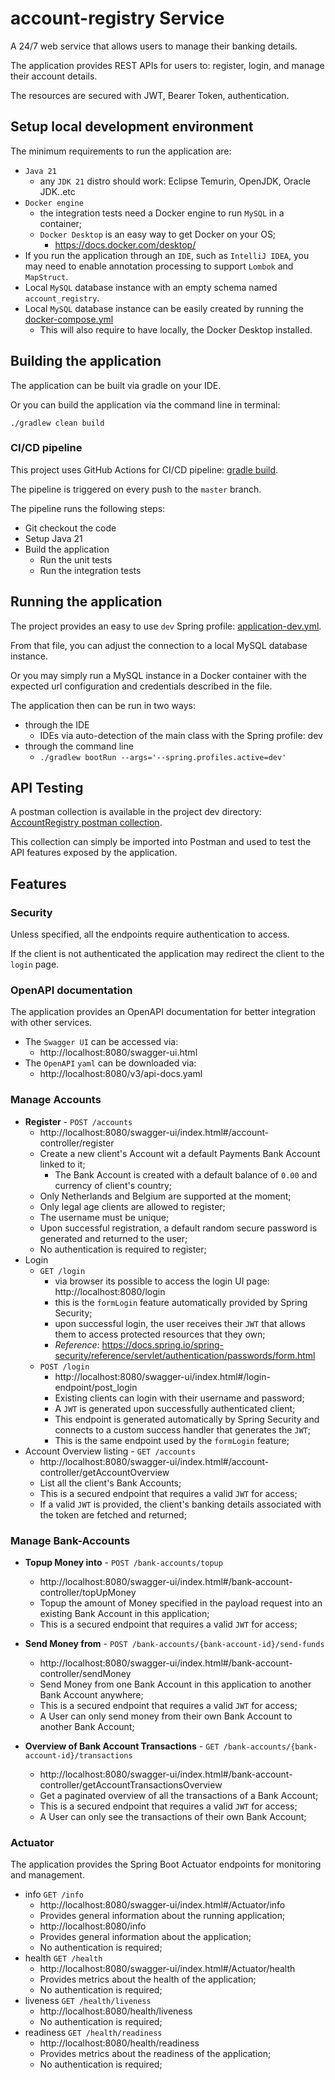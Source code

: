 # account-registry Service

A 24/7 web service that allows users to manage their banking details.

The application provides REST APIs for users to: register, login, and manage their account
details.

The resources are secured with JWT, Bearer Token, authentication.

## Setup local development environment

The minimum requirements to run the application are:

- ``Java 21``
    - any ``JDK 21`` distro should work: Eclipse Temurin, OpenJDK, Oracle JDK..etc
- ``Docker engine``
    - the integration tests need a Docker engine to run `MySQL` in a container;
    - `Docker Desktop` is an easy way to get Docker on your OS;
        - https://docs.docker.com/desktop/
- If you run the application through an `IDE`, such as `IntelliJ IDEA`, you may need to enable
  annotation processing to support `Lombok` and `MapStruct`.
- Local ``MySQL`` database instance with an empty schema named ``account_registry``.
- Local ``MySQL`` database instance can be easily created by running the [docker-compose.yml](dev/docker-compose.yml)
  - This will also require to have locally, the Docker Desktop installed.

## Building the application

The application can be built via gradle on your IDE.

Or you can build the application via the command line in terminal:

````./gradlew clean build````

### CI/CD pipeline
This project uses GitHub Actions for CI/CD pipeline: [gradle build](.github/workflows/gradle.yml).

The pipeline is triggered on every push to the `master` branch.

The pipeline runs the following steps:
- Git checkout the code
- Setup Java 21
- Build the application
  - Run the unit tests
  - Run the integration tests

## Running the application

The project provides an easy to use ``dev`` Spring profile:
[application-dev.yml](src/main/resources/application-dev.yml).

From that file, you can adjust the connection to a local MySQL database instance.

Or you may simply run a MySQL instance in a Docker container with the expected url configuration
and credentials described in the file.

The application then can be run in two ways:

- through the IDE
    - IDEs via auto-detection of the main class with the Spring profile: dev
- through the command line
    - ```./gradlew bootRun --args='--spring.profiles.active=dev'```

## API Testing
A postman collection is available in the project dev directory: 
[AccountRegistry postman collection](/dev/postman-collection/Account-Registry%20Service%20-%20API.postman_collection.json).

This collection can simply be imported into Postman and used to test the API features exposed by 
the application.

## Features

### Security
Unless specified, all the endpoints require authentication to access.

If the client is not authenticated the application may redirect the client to the `login` page.

### OpenAPI documentation

The application provides an OpenAPI documentation for better integration with other services.

- The `Swagger UI` can be accessed via:
    - http://localhost:8080/swagger-ui.html
- The `OpenAPI` `yaml` can be downloaded via:
    - http://localhost:8080/v3/api-docs.yaml

### Manage Accounts

- **Register** - ````POST /accounts````
    - http://localhost:8080/swagger-ui/index.html#/account-controller/register
    - Create a new client's Account wit a default Payments Bank Account linked to it;
        - The Bank Account is created with a default balance of `0.00` and currency of client's
          country;
    - Only Netherlands and Belgium are supported at the moment;
    - Only legal age clients are allowed to register;
    - The username must be unique;
    - Upon successful registration, a default random secure password is generated and returned to
      the user;
    - No authentication is required to register;
- Login 
  - ```GET /login```
    - via browser its possible to access the login UI page: http://localhost:8080/login
    - this is the ``formLogin`` feature automatically provided by Spring Security;
    - upon successful login, the user receives their `JWT` that allows them to access protected
      resources that they own;
    - *Reference*: https://docs.spring.io/spring-security/reference/servlet/authentication/passwords/form.html
  - ````POST /login````
    - http://localhost:8080/swagger-ui/index.html#/login-endpoint/post_login
    - Existing clients can login with their username and password;
    - A `JWT` is generated upon successfully authenticated client;
    - This endpoint is generated automatically by Spring Security and connects to a custom 
      success handler that generates the `JWT`;
    - This is the same endpoint used by the `formLogin` feature;
- Account Overview listing - ````GET /accounts````
    - http://localhost:8080/swagger-ui/index.html#/account-controller/getAccountOverview
    - List all the client's Bank Accounts;
    - This is a secured endpoint that requires a valid `JWT` for access;
    - If a valid `JWT` is provided, the client's banking details associated with the token are
      fetched and returned;

### Manage Bank-Accounts

- **Topup Money into** - ````POST /bank-accounts/topup````
    - http://localhost:8080/swagger-ui/index.html#/bank-account-controller/topUpMoney
    - Topup the amount of Money specified in the payload request into an existing Bank Account in this application;
    - This is a secured endpoint that requires a valid `JWT` for access;

- **Send Money from** - ````POST /bank-accounts/{bank-account-id}/send-funds````
    - http://localhost:8080/swagger-ui/index.html#/bank-account-controller/sendMoney
    - Send Money from one Bank Account in this application to another Bank Account anywhere;
    - This is a secured endpoint that requires a valid `JWT` for access;
    - A User can only send money from their own Bank Account to another Bank Account;

- **Overview of Bank Account Transactions** - ````GET /bank-accounts/{bank-account-id}/transactions````
    - http://localhost:8080/swagger-ui/index.html#/bank-account-controller/getAccountTransactionsOverview
    - Get a paginated overview of all the transactions of a Bank Account;
    - This is a secured endpoint that requires a valid `JWT` for access;
    - A User can only see the transactions of their own Bank Account;

### Actuator

The application provides the Spring Boot Actuator endpoints for monitoring and management.

- info ```GET /info```
  - http://localhost:8080/swagger-ui/index.html#/Actuator/info
  - Provides general information about the running application;
  - http://localhost:8080/info
  - Provides general information about the application;
  - No authentication is required;
- health ```GET /health```
  - http://localhost:8080/swagger-ui/index.html#/Actuator/health
  - Provides metrics about the health of the application;
  - No authentication is required;
- liveness ```GET /health/liveness```
  - http://localhost:8080/health/liveness
  - No authentication is required;
- readiness ```GET /health/readiness```
  - http://localhost:8080/health/readiness
  - Provides metrics about the readiness of the application;
  - No authentication is required;